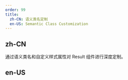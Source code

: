 ```yaml
---
order: 99
title:
  zh-CN: 语义类名定制
  en-US: Semantic Class Customization
---
```


## zh-CN

通过语义类名和自定义样式属性对 Result 组件进行深度定制。

## en-US
